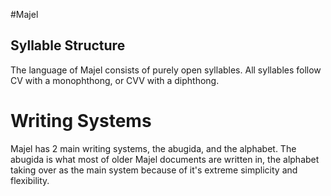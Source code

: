 #Majel
## Syllable Structure
The language of Majel consists of purely open syllables. All syllables follow CV with a monophthong, or CVV with a diphthong.

# Writing Systems
Majel has 2 main writing systems, the abugida, and the alphabet. The abugida is what most of older Majel documents are written in, the alphabet taking over as the main system because of it's extreme simplicity and flexibility.